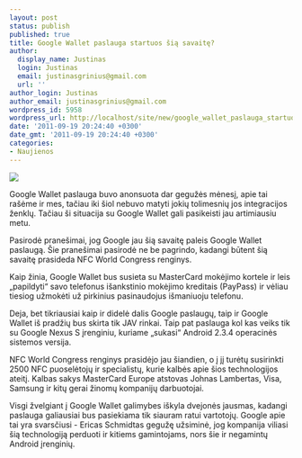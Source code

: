 ```yaml
---
layout: post
status: publish
published: true
title: Google Wallet paslauga startuos šią savaitę?
author:
  display_name: Justinas
  login: Justinas
  email: justinasgrinius@gmail.com
  url: ''
author_login: Justinas
author_email: justinasgrinius@gmail.com
wordpress_id: 5958
wordpress_url: http://localhost/site/new/google_wallet_paslauga_startuos_sia_savaite/
date: '2011-09-19 20:24:40 +0300'
date_gmt: '2011-09-19 20:24:40 +0300'
categories:
- Naujienos
---
```

<div class="imgright"><img src="http://technews.lt/upload/200px-Google-Wallet-logo.jpg"  /></div>
<p>Google Wallet paslauga buvo anonsuota dar gegužės mėnesį, apie tai rašėme ir mes, tačiau iki šiol nebuvo matyti jokių tolimesnių jos integracijos ženklų. Tačiau ši situacija su Google Wallet gali pasikeisti jau artimiausiu metu.</p>
<p>Pasirodė pranešimai, jog Google jau šią savaitę paleis Google Wallet paslaugą. Šie pranešimai pasirodė ne be pagrindo, kadangi būtent šią savaitę prasideda NFC World Congress renginys.</p>
<p>Kaip žinia, Google Wallet bus susieta su MasterCard mokėjimo kortele ir leis „papildyti“ savo telefonus išankstinio mokėjimo kreditais (PayPass) ir vėliau tiesiog užmokėti už pirkinius pasinaudojus išmaniuoju telefonu.</p>
<p>Deja, bet tikriausiai kaip ir didelė dalis Google paslaugų, taip ir Google Wallet iš pradžių bus skirta tik JAV rinkai. Taip pat paslauga kol kas veiks tik su Google Nexus S įrenginiu, kuriame „sukasi“ Android 2.3.4 operacinės sistemos versija.</p>
<p>NFC World Congress renginys prasidėjo jau šiandien, o į jį turėtų susirinkti 2500 NFC puoselėtojų ir specialistų, kurie kalbės apie šios technologijos ateitį. Kalbas sakys MasterCard Europe atstovas Johnas Lambertas, Visa, Samsung ir kitų gerai žinomų kompanijų darbuotojai.</p>
<p>Visgi žvelgiant į Google Wallet galimybes iškyla dvejonės jausmas, kadangi paslauga galiausiai bus pasiekiama tik siauram ratui vartotojų. Google apie tai yra svarsčiusi - Ericas Schmidtas gegužę užsiminė, jog kompanija viliasi šią technologiją perduoti ir kitiems gamintojams, nors šie ir negamintų Android įrenginių. </p>
<p><object width="500" height="284"><param name="movie" value="http://www.youtube.com/v/DsaJMhcLm_A?version=3&amp;hl=lt_LT"></param><param name="allowFullScreen" value="true"></param><param name="allowscriptaccess" value="always"></param><embed src="http://www.youtube.com/v/DsaJMhcLm_A?version=3&amp;hl=lt_LT" type="application/x-shockwave-flash" width="500" height="284" allowscriptaccess="always" allowfullscreen="true"></embed></object></p>
